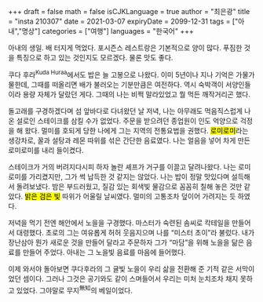 +++
draft = false
math = false
isCJKLanguage = true
author = "최은광"
title = "insta 210307"
date = 2021-03-07
expiryDate = 2099-12-31
tags = ["아내","명상"]
categories = ["여행"]
languages = "한국어"
+++

아내의 생일. 배 터지게 먹었다. 포시즌스 레스트랑은 기본적으로 양이 많다. 푸짐한 것을 특징으로 하고 있는 것인지도 모르겠다. 물론 맛도 좋다.  
  
쿠다 후라<sup>Kuda Huraa</sup>에서도 밥은 늘 고봉으로 나왔다. 이미 5년이나 지나 기억은 가물가물한데, 그때를 떠올리면 배가 불러오는 기분만큼은 여전하다. 역시 숙박객이 서양인들이라 용량 자체가 달랐던 게다. 그때의 나는 비쩍 말라있었고 뭘 먹든 깨작거리곤 했다.  
  
돌고래를 구경하겠다며 섬 앞바다로 다녀왔던 날 저녁, 나는 아무래도 먹음직스럽게 나온 설로인 스테이크를 삼킬 수가 없었다. 주문을 받으려던 종업원이 인도 억양으로 걱정을 해 왔다. 멀미를 호되게 당한 나에게 그는 지역의 전통요법을 권했다. <mark>로미로미</mark>라는 생강차로, 꿀과 설탕과 레몬 따위를 섞은 간단한 음료였다. 나는 얼음을 넣어 차게 만든 로미로미를 내리 들이켰다.  
  
스테이크가 거의 버려지다시피 하자 놀란 셰프가 거구를 이끌고 달려나왔다. 나는 로미로미를 가리켰지만, 그가 썩 납득한 것 같지는 않았다. 나는 밥이 정말 맛있다며 설득해서 돌려보냈다. 밤은 부드러웠고, 질감 있는 회색빛 물감으로 꼼꼼히 칠해 놓은 것만 같았다. <mark>밝은 검은 빛</mark> 따위가 어울릴 날씨였다. 멀미의 고통조차 덮이어 가려지는 듯 하였다.  
  
저녁을 먹기 전엔 해안에서 노을을 구경했다. 마스터가 숙련된 솜씨로 칵테일을 만들어서 대령했다. 초로의 그는 여유롭게 허허 웃음지으며 나를 “미스터 초이”라 불렀다. 내가 장난삼아 뭔가 새로운 것을 만들어 달라고 주문하자 그가 “마담”을 위해 노을을 닮은 음료를 만들어 주었다. 아내는 그 노을빛 음료를 마음에 들어했다.  
  
이제 와서야 돌아보면 쿠다후라의 그 귤빛 노을이 우리 삶을 전환해 준 기적 같은 서막이었던 셈이다. 그러나 그것은 공기와도 같이 스며들어서 우리는 미처 눈치조차 채지 못하고 있었다. 그야말로 무지<sup>無知</sup>의 베일이었다.